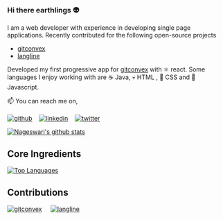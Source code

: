 ### Hi there earthlings :alien:

I am a web developer with experience in developing single page applications. Recently contributed for the following open-source projects 

- [gitconvex](https://github.com/neel1996/gitconvex)
- [langline](https://github.com/neel1996/langline) 

Developed my first progressive app for [gitconvex](https://gitconvex.com/) with :atom_symbol: react. Some languages I enjoy working with are :coffee: Java, :skull: HTML , :nail_care: CSS and :brain: Javascript.

📫 You can reach me on,
<br>
<br>
[![github](https://img.icons8.com/cute-clipart/64/000000/github.png)](https://github.com/Nageswari-droid)&nbsp; &nbsp;
[![linkedin](https://img.icons8.com/cute-clipart/64/000000/linkedin.png)](https://www.linkedin.com/in/nageswari-sv)&nbsp; &nbsp;
[![twitter](https://img.icons8.com/cute-clipart/64/000000/twitter.png)](https://twitter.com/coolnacha99)

[![Nageswari's github stats](https://github-readme-stats.vercel.app/api?username=Nageswari-droid&count_private=true&theme=merko)](https://github.com/Nageswari-droid)

## Core Ingredients

[![Top Languages](https://github-readme-stats.vercel.app/api/top-langs/?username=Nageswari-droid&layout=compact&theme=merko)](https://github.com/Nageswari-droid)

## Contributions

[![gitconvex](https://github-readme-stats-git-master.neel1996.vercel.app/api/pin/?username=neel1996&repo=gitconvex&theme=merko)](https://github.com/neel1996/gitconvex)
&nbsp; &nbsp;
[![langline](https://github-readme-stats-git-master.neel1996.vercel.app/api/pin/?username=neel1996&repo=langline&theme=merko)](https://github.com/neel1996/langline)

